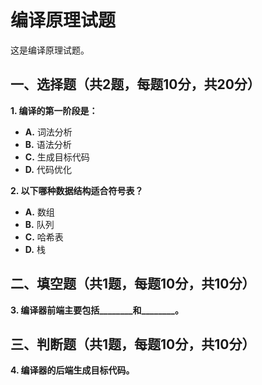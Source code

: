 # 编译原理试题

这是编译原理试题。

## 一、选择题（共2题，每题10分，共20分）

**1. 编译的第一阶段是：**
- **A.** 词法分析
- **B.** 语法分析
- **C.** 生成目标代码
- **D.** 代码优化

**2. 以下哪种数据结构适合符号表？**
- **A.** 数组
- **B.** 队列
- **C.** 哈希表
- **D.** 栈

## 二、填空题（共1题，每题10分，共10分）

**3. 编译器前端主要包括\_\_\_\_\_\_\_\_和\_\_\_\_\_\_\_\_。**

## 三、判断题（共1题，每题10分，共10分）

**4. 编译器的后端生成目标代码。**
